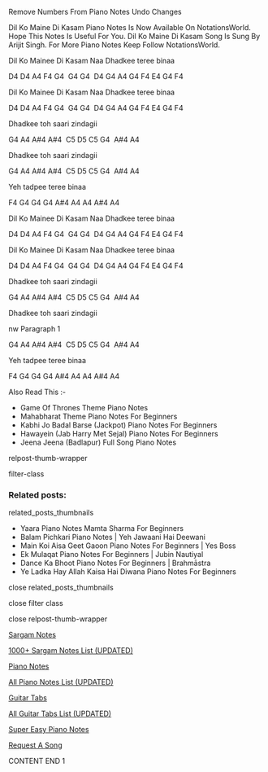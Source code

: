 
Remove Numbers From Piano Notes
Undo Changes

Dil Ko Maine Di Kasam Piano Notes Is Now Available On NotationsWorld. Hope This Notes Is Useful For You. Dil Ko Maine Di Kasam Song Is Sung By Arijit Singh. For More Piano Notes Keep Follow NotationsWorld.

Dil Ko Mainee Di Kasam Naa Dhadkee teree binaa

D4 D4 A4 F4 G4  G4 G4  D4 G4 A4 G4 F4 E4 G4 F4

Dil Ko Mainee Di Kasam Naa Dhadkee teree binaa

D4 D4 A4 F4 G4  G4 G4  D4 G4 A4 G4 F4 E4 G4 F4

Dhadkee toh saari zindagii

G4 A4 A#4 A#4  C5 D5 C5 G4  A#4 A4

Dhadkee toh saari zindagii

G4 A4 A#4 A#4  C5 D5 C5 G4  A#4 A4

Yeh tadpee teree binaa

F4 G4 G4 G4 A#4 A4 A4 A#4 A4

Dil Ko Mainee Di Kasam Naa Dhadkee teree binaa

D4 D4 A4 F4 G4  G4 G4  D4 G4 A4 G4 F4 E4 G4 F4

Dil Ko Mainee Di Kasam Naa Dhadkee teree binaa

D4 D4 A4 F4 G4  G4 G4  D4 G4 A4 G4 F4 E4 G4 F4

Dhadkee toh saari zindagii

G4 A4 A#4 A#4  C5 D5 C5 G4  A#4 A4

Dhadkee toh saari zindagii

nw Paragraph 1

G4 A4 A#4 A#4  C5 D5 C5 G4  A#4 A4

Yeh tadpee teree binaa

F4 G4 G4 G4 A#4 A4 A4 A#4 A4

Also Read This :-

* Game Of Thrones Theme Piano Notes
* Mahabharat Theme Piano Notes For Beginners
* Kabhi Jo Badal Barse (Jackpot) Piano Notes For Beginners
* Hawayein (Jab Harry Met Sejal) Piano Notes For Beginners
* Jeena Jeena (Badlapur) Full Song Piano Notes

relpost-thumb-wrapper

filter-class

### Related posts:

related_posts_thumbnails

* Yaara Piano Notes Mamta Sharma For Beginners
* Balam Pichkari Piano Notes | Yeh Jawaani Hai Deewani
* Main Koi Aisa Geet Gaoon Piano Notes For Beginners | Yes Boss
* Ek Mulaqat Piano Notes For Beginners | Jubin Nautiyal
* Dance Ka Bhoot Piano Notes For Beginners | Brahmāstra
* Ye Ladka Hay Allah Kaisa Hai Diwana Piano Notes For Beginners

close related_posts_thumbnails

close filter class

close relpost-thumb-wrapper

[Sargam Notes](https://www.notationsworld.com/sargam-notes.html)

[1000+ Sargam Notes List (UPDATED)](https://www.notationsworld.com/all-songs-list-sargam-notes.html)

[Piano Notes](https://www.notationsworld.com/piano-notes.html)

[All Piano Notes List (UPDATED)](https://www.notationsworld.com/all-songs-list-piano-notes.html)

[Guitar Tabs](https://www.notationsworld.com/guitar-tabs.html)

[All Guitar Tabs List (UPDATED)](https://www.notationsworld.com/all-songs-list-guitar-tabs.html)

[Super Easy Piano Notes](https://studywall.in/)

[Request A Song](https://www.notationsworld.com/request-a-song.html)

CONTENT END 1

